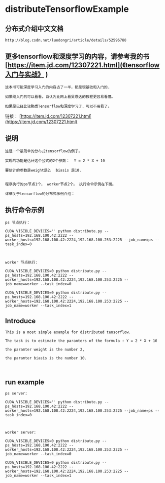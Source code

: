 # distributeTensorflowExample

## 分布式介绍中文文档
```
http://blog.csdn.net/luodongri/article/details/52596780
```

## 更多tensorflow和深度学习的内容，请参考我的书[https://item.jd.com/12307221.html](《tensorflow入门与实战》 )
```
这本书可能深度学习入门的内容占了一半，都是很基础和入门的.

如果刚入门的可以看看，自认为比网上看吴恩达的教程更容易看懂。

如果是已经比较熟悉Tensorflow和深度学习了，可以不用看了。

```
链接：
[https://item.jd.com/12307221.html](https://item.jd.com/12307221.html)





## 说明

```
这是一个最简单的分布式tensorflow的例子。

实现的功能是估计这个公式的2个参数：  Y = 2 * X + 10

要估计的参数是weight是2， biasis 是10.


程序执行的ps节点1个， worker节点2个。 执行命令示例在下面。

详细关于tensorflow的分布式示例介绍：

```

## 执行命令示例


```
ps 节点执行： 

CUDA_VISIBLE_DEVICES='' python distribute.py --ps_hosts=192.168.100.42:2222 --worker_hosts=192.168.100.42:2224,192.168.100.253:2225 --job_name=ps --task_index=0



worker 节点执行:

CUDA_VISIBLE_DEVICES=0 python distribute.py --ps_hosts=192.168.100.42:2222 --worker_hosts=192.168.100.42:2224,192.168.100.253:2225 --job_name=worker --task_index=0

CUDA_VISIBLE_DEVICES=0 python distribute.py --ps_hosts=192.168.100.42:2222 --worker_hosts=192.168.100.42:2224,192.168.100.253:2225 --job_name=worker --task_index=1

```





## Introduce

```
This is a most simple example for distributed tensorflow.

The task is to estimate the paramters of the formula : Y = 2 * X + 10

the paramter weight is the number 2, 

the paramter biasis is the number 10.



```



## run example


```
ps server:

CUDA_VISIBLE_DEVICES='' python distribute.py --ps_hosts=192.168.100.42:2222 --worker_hosts=192.168.100.42:2224,192.168.100.253:2225 --job_name=ps --task_index=0



worker server:

CUDA_VISIBLE_DEVICES=0 python distribute.py --ps_hosts=192.168.100.42:2222 --worker_hosts=192.168.100.42:2224,192.168.100.253:2225 --job_name=worker --task_index=0

CUDA_VISIBLE_DEVICES=0 python distribute.py --ps_hosts=192.168.100.42:2222 --worker_hosts=192.168.100.42:2224,192.168.100.253:2225 --job_name=worker --task_index=1

```


